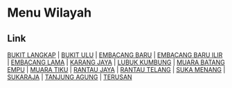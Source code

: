 # Menu Wilayah

## Link

[BUKIT LANGKAP](https://github.com/gigit-pemilu/pemilu-2024-16-sumatera-selatan/tree/main/pileg-dpr/hitung-suara/sub/16-sumatera-selatan/sub/13-musi-rawas-utara/sub/06-karang-jaya/sub/2014-bukit-langkap)
 | 
[BUKIT ULU](https://github.com/gigit-pemilu/pemilu-2024-16-sumatera-selatan/tree/main/pileg-dpr/hitung-suara/sub/16-sumatera-selatan/sub/13-musi-rawas-utara/sub/06-karang-jaya/sub/2001-bukit-ulu)
 | 
[EMBACANG BARU](https://github.com/gigit-pemilu/pemilu-2024-16-sumatera-selatan/tree/main/pileg-dpr/hitung-suara/sub/16-sumatera-selatan/sub/13-musi-rawas-utara/sub/06-karang-jaya/sub/2011-embacang-baru)
 | 
[EMBACANG BARU ILIR](https://github.com/gigit-pemilu/pemilu-2024-16-sumatera-selatan/tree/main/pileg-dpr/hitung-suara/sub/16-sumatera-selatan/sub/13-musi-rawas-utara/sub/06-karang-jaya/sub/2015-embacang-baru-ilir)
 | 
[EMBACANG LAMA](https://github.com/gigit-pemilu/pemilu-2024-16-sumatera-selatan/tree/main/pileg-dpr/hitung-suara/sub/16-sumatera-selatan/sub/13-musi-rawas-utara/sub/06-karang-jaya/sub/2012-embacang-lama)
 | 
[KARANG JAYA](https://github.com/gigit-pemilu/pemilu-2024-16-sumatera-selatan/tree/main/pileg-dpr/hitung-suara/sub/16-sumatera-selatan/sub/13-musi-rawas-utara/sub/06-karang-jaya/sub/1009-karang-jaya)
 | 
[LUBUK KUMBUNG](https://github.com/gigit-pemilu/pemilu-2024-16-sumatera-selatan/tree/main/pileg-dpr/hitung-suara/sub/16-sumatera-selatan/sub/13-musi-rawas-utara/sub/06-karang-jaya/sub/2003-lubuk-kumbung)
 | 
[MUARA BATANG EMPU](https://github.com/gigit-pemilu/pemilu-2024-16-sumatera-selatan/tree/main/pileg-dpr/hitung-suara/sub/16-sumatera-selatan/sub/13-musi-rawas-utara/sub/06-karang-jaya/sub/2004-muara-batang-empu)
 | 
[MUARA TIKU](https://github.com/gigit-pemilu/pemilu-2024-16-sumatera-selatan/tree/main/pileg-dpr/hitung-suara/sub/16-sumatera-selatan/sub/13-musi-rawas-utara/sub/06-karang-jaya/sub/2010-muara-tiku)
 | 
[RANTAU JAYA](https://github.com/gigit-pemilu/pemilu-2024-16-sumatera-selatan/tree/main/pileg-dpr/hitung-suara/sub/16-sumatera-selatan/sub/13-musi-rawas-utara/sub/06-karang-jaya/sub/2013-rantau-jaya)
 | 
[RANTAU TELANG](https://github.com/gigit-pemilu/pemilu-2024-16-sumatera-selatan/tree/main/pileg-dpr/hitung-suara/sub/16-sumatera-selatan/sub/13-musi-rawas-utara/sub/06-karang-jaya/sub/2006-rantau-telang)
 | 
[SUKA MENANG](https://github.com/gigit-pemilu/pemilu-2024-16-sumatera-selatan/tree/main/pileg-dpr/hitung-suara/sub/16-sumatera-selatan/sub/13-musi-rawas-utara/sub/06-karang-jaya/sub/2007-suka-menang)
 | 
[SUKARAJA](https://github.com/gigit-pemilu/pemilu-2024-16-sumatera-selatan/tree/main/pileg-dpr/hitung-suara/sub/16-sumatera-selatan/sub/13-musi-rawas-utara/sub/06-karang-jaya/sub/2002-sukaraja)
 | 
[TANJUNG AGUNG](https://github.com/gigit-pemilu/pemilu-2024-16-sumatera-selatan/tree/main/pileg-dpr/hitung-suara/sub/16-sumatera-selatan/sub/13-musi-rawas-utara/sub/06-karang-jaya/sub/2005-tanjung-agung)
 | 
[TERUSAN](https://github.com/gigit-pemilu/pemilu-2024-16-sumatera-selatan/tree/main/pileg-dpr/hitung-suara/sub/16-sumatera-selatan/sub/13-musi-rawas-utara/sub/06-karang-jaya/sub/2008-terusan)

